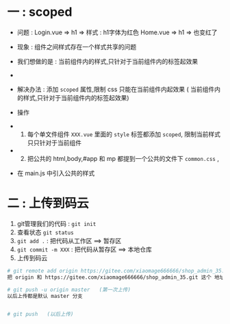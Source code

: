 # 一 : scoped
- 问题 : Login.vue => h1 => 样式 : h1字体为红色
         Home.vue  => h1 =>  也变红了
- 现象 : 组件之间样式存在一个样式共享的问题
- 我们想做的是 : 当前组件内的样式,只针对于当前组件内的标签起效果
- <!-- Add "scoped" attribute to limit CSS to this component only -->
- 解决办法 : 添加 `scoped` 属性,限制 css 只能在当前组件内起效果  ( 当前组件内的样式,只针对于当前组件内的标签起效果)

- 操作
- 1. 每个单文件组件 `XXX.vue` 里面的 `style` 标签都添加 `scoped`, 限制当前样式只只针对于当前组件
- 2. 把公共的 html,body,#app 和 mp 都提到一个公共的文件下 `common.css` ,
-   在 main.js 中引入公共的样式

# 二 : 上传到码云
1. git管理我们的代码 : `git init`
2. 查看状态  `git status`
3. `git add .`  : 把代码从工作区 ==> 暂存区
4. `git commit -m XXX` :  把代码从暂存区 ==> 本地仓库
5. 上传到码云
```bash
# git remote add origin https://gitee.com/xiaomage666666/shop_admin_35.git
把 origin 和 https://gitee.com/xiaomage666666/shop_admin_35.git 这个 地址关联起来 ,以后我们就可以直接操作origin

# git push -u origin master   (第一次上传)
以后上传都是默认 master 分支


# git push   (以后上传)

```
